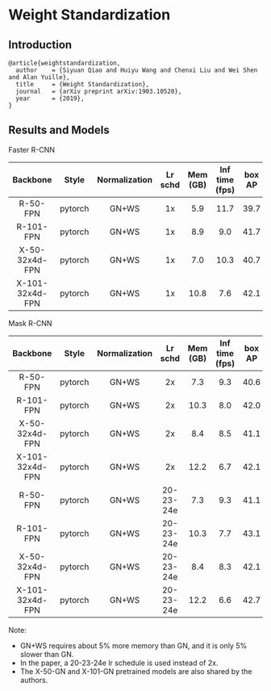 # Weight Standardization

## Introduction

```
@article{weightstandardization,
  author    = {Siyuan Qiao and Huiyu Wang and Chenxi Liu and Wei Shen and Alan Yuille},
  title     = {Weight Standardization},
  journal   = {arXiv preprint arXiv:1903.10520},
  year      = {2019},
}
```

## Results and Models

Faster R-CNN

| Backbone  | Style   | Normalization | Lr schd | Mem (GB) | Inf time (fps) | box AP | mask AP | Download |
|:---------:|:-------:|:-------------:|:-------:|:--------:|:--------------:|:------:|:-------:|:--------:|
| R-50-FPN  | pytorch | GN+WS         | 1x      | 5.9      | 11.7           | 39.7   | -       | [model](https://open-mmlab.s3.ap-northeast-2.amazonaws.com/mmdetection/v2.0/gn%2Bws/faster_rcnn_r50_fpn_gn_ws-all_1x_coco.py/faster_rcnn_r50_fpn_gn_ws-all_1x_coco.py_20200130-613d9fe2.pth) &#124; [log](https://open-mmlab.s3.ap-northeast-2.amazonaws.com/mmdetection/v2.0/gn%2Bws/faster_rcnn_r50_fpn_gn_ws-all_1x_coco.py/faster_rcnn_r50_fpn_gn_ws-all_1x_coco.py_20200130_210936.log.json) |
| R-101-FPN | pytorch | GN+WS         | 1x      | 8.9      | 9.0            | 41.7   | -       | [model](https://open-mmlab.s3.ap-northeast-2.amazonaws.com/mmdetection/v2.0/gn%2Bws/faster_rcnn_r101_fpn_gn_ws-all_1x_coco.py/faster_rcnn_r101_fpn_gn_ws-all_1x_coco.py_20200205-a93b0d75.pth) &#124; [log](https://open-mmlab.s3.ap-northeast-2.amazonaws.com/mmdetection/v2.0/gn%2Bws/faster_rcnn_r101_fpn_gn_ws-all_1x_coco.py/faster_rcnn_r101_fpn_gn_ws-all_1x_coco.py_20200205_232146.log.json) |
| X-50-32x4d-FPN | pytorch | GN+WS    | 1x      | 7.0      | 10.3           | 40.7   | -       | [model](https://open-mmlab.s3.ap-northeast-2.amazonaws.com/mmdetection/v2.0/gn%2Bws/faster_rcnn_x50_32x4d_fpn_gn_ws-all_1x_coco.py/faster_rcnn_x50_32x4d_fpn_gn_ws-all_1x_coco.py_20200203-839c5d9d.pth) &#124; [log](https://open-mmlab.s3.ap-northeast-2.amazonaws.com/mmdetection/v2.0/gn%2Bws/faster_rcnn_x50_32x4d_fpn_gn_ws-all_1x_coco.py/faster_rcnn_x50_32x4d_fpn_gn_ws-all_1x_coco.py_20200203_220113.log.json) |
| X-101-32x4d-FPN | pytorch | GN+WS   | 1x      | 10.8     | 7.6            | 42.1   | -       | [model](https://open-mmlab.s3.ap-northeast-2.amazonaws.com/mmdetection/v2.0/gn%2Bws/faster_rcnn_x101_32x4d_fpn_gn_ws-all_1x_coco.py/faster_rcnn_x101_32x4d_fpn_gn_ws-all_1x_coco.py_20200212-27da1bc2.pth) &#124; [log](https://open-mmlab.s3.ap-northeast-2.amazonaws.com/mmdetection/v2.0/gn%2Bws/faster_rcnn_x101_32x4d_fpn_gn_ws-all_1x_coco.py/faster_rcnn_x101_32x4d_fpn_gn_ws-all_1x_coco.py_20200212_195302.log.json) |

Mask R-CNN

| Backbone  | Style   | Normalization | Lr schd   | Mem (GB) | Inf time (fps) | box AP | mask AP | Download |
|:---------:|:-------:|:-------------:|:---------:|:--------:|:--------------:|:------:|:-------:|:--------:|
| R-50-FPN  | pytorch | GN+WS         | 2x        | 7.3      | 9.3       | 40.6        | 36.6    | [model](https://open-mmlab.s3.ap-northeast-2.amazonaws.com/mmdetection/v2.0/gn%2Bws/mask_rcnn_r50_fpn_gn_ws-all_2x_coco.py/mask_rcnn_r50_fpn_gn_ws-all_2x_coco.py_20200226-16acb762.pth) &#124; [log](https://open-mmlab.s3.ap-northeast-2.amazonaws.com/mmdetection/v2.0/gn%2Bws/mask_rcnn_r50_fpn_gn_ws-all_2x_coco.py/mask_rcnn_r50_fpn_gn_ws-all_2x_coco.py_20200226_062128.log.json) |
| R-101-FPN | pytorch | GN+WS         | 2x        | 10.3     | 8.0       | 42.0        | 37.7    | [model](https://open-mmlab.s3.ap-northeast-2.amazonaws.com/mmdetection/v2.0/gn%2Bws/mask_rcnn_r101_fpn_gn_ws-all_2x_coco.py/mask_rcnn_r101_fpn_gn_ws-all_2x_coco.py_20200212-ea357cd9.pth) &#124; [log](https://open-mmlab.s3.ap-northeast-2.amazonaws.com/mmdetection/v2.0/gn%2Bws/mask_rcnn_r101_fpn_gn_ws-all_2x_coco.py/mask_rcnn_r101_fpn_gn_ws-all_2x_coco.py_20200212_213627.log.json) |
| X-50-32x4d-FPN | pytorch | GN+WS    | 2x        | 8.4      | 8.5       | 41.1        | 37.0    | [model](https://open-mmlab.s3.ap-northeast-2.amazonaws.com/mmdetection/v2.0/gn%2Bws/mask_rcnn_x50_32x4d_fpn_gn_ws-all_2x_coco.py/mask_rcnn_x50_32x4d_fpn_gn_ws-all_2x_coco.py_20200216-649fdb6f.pth) &#124; [log](https://open-mmlab.s3.ap-northeast-2.amazonaws.com/mmdetection/v2.0/gn%2Bws/mask_rcnn_x50_32x4d_fpn_gn_ws-all_2x_coco.py/mask_rcnn_x50_32x4d_fpn_gn_ws-all_2x_coco.py_20200216_201500.log.json) |
| X-101-32x4d-FPN | pytorch | GN+WS   | 2x        | 12.2     | 6.7       | 42.1        | 37.9    | [model](https://open-mmlab.s3.ap-northeast-2.amazonaws.com/mmdetection/v2.0/gn%2Bws/mask_rcnn_x101_32x4d_fpn_gn_ws-all_2x_coco.py/mask_rcnn_x101_32x4d_fpn_gn_ws-all_2x_coco.py_20200319-33fb95b5.pth) &#124; [log](https://open-mmlab.s3.ap-northeast-2.amazonaws.com/mmdetection/v2.0/gn%2Bws/mask_rcnn_x101_32x4d_fpn_gn_ws-all_2x_coco.py/mask_rcnn_x101_32x4d_fpn_gn_ws-all_2x_coco.py_20200319_104101.log.json) |
| R-50-FPN  | pytorch | GN+WS         | 20-23-24e | 7.3      | 9.3       | 41.1        | 37.1    | [model](https://open-mmlab.s3.ap-northeast-2.amazonaws.com/mmdetection/v2.0/gn%2Bws/mask_rcnn_r50_fpn_gn_ws-all_20_23_24e_coco.py/mask_rcnn_r50_fpn_gn_ws-all_20_23_24e_coco.py_20200213-487d1283.pth) &#124; [log](https://open-mmlab.s3.ap-northeast-2.amazonaws.com/mmdetection/v2.0/gn%2Bws/mask_rcnn_r50_fpn_gn_ws-all_20_23_24e_coco.py/mask_rcnn_r50_fpn_gn_ws-all_20_23_24e_coco.py_20200213_035123.log.json) |
| R-101-FPN | pytorch | GN+WS         | 20-23-24e | 10.3     | 7.7       | 43.1        | 38.6    | [model](https://open-mmlab.s3.ap-northeast-2.amazonaws.com/mmdetection/v2.0/gn%2Bws/mask_rcnn_r101_fpn_gn_ws-all_20_23_24e_coco.py/mask_rcnn_r101_fpn_gn_ws-all_20_23_24e_coco.py_20200213-57b5a50f.pth) &#124; [log](https://open-mmlab.s3.ap-northeast-2.amazonaws.com/mmdetection/v2.0/gn%2Bws/mask_rcnn_r101_fpn_gn_ws-all_20_23_24e_coco.py/mask_rcnn_r101_fpn_gn_ws-all_20_23_24e_coco.py_20200213_130142.log.json) |
| X-50-32x4d-FPN | pytorch | GN+WS    | 20-23-24e | 8.4      | 8.3       | 42.1        | 38.0    | [model](https://open-mmlab.s3.ap-northeast-2.amazonaws.com/mmdetection/v2.0/gn%2Bws/mask_rcnn_x50_32x4d_fpn_gn_ws-all_20_23_24e_coco.py/mask_rcnn_x50_32x4d_fpn_gn_ws-all_20_23_24e_coco.py_20200226-969bcb2c.pth) &#124; [log](https://open-mmlab.s3.ap-northeast-2.amazonaws.com/mmdetection/v2.0/gn%2Bws/mask_rcnn_x50_32x4d_fpn_gn_ws-all_20_23_24e_coco.py/mask_rcnn_x50_32x4d_fpn_gn_ws-all_20_23_24e_coco.py_20200226_093732.log.json) |
| X-101-32x4d-FPN | pytorch | GN+WS   | 20-23-24e | 12.2     | 6.6       | 42.7        | 38.5    | [model](https://open-mmlab.s3.ap-northeast-2.amazonaws.com/mmdetection/v2.0/gn%2Bws/mask_rcnn_x101_32x4d_fpn_gn_ws-all_20_23_24e_coco.py/mask_rcnn_x101_32x4d_fpn_gn_ws-all_20_23_24e_coco.py_20200316-e6cd35ef.pth) &#124; [log](https://open-mmlab.s3.ap-northeast-2.amazonaws.com/mmdetection/v2.0/gn%2Bws/mask_rcnn_x101_32x4d_fpn_gn_ws-all_20_23_24e_coco.py/mask_rcnn_x101_32x4d_fpn_gn_ws-all_20_23_24e_coco.py_20200316_013741.log.json) |

Note:

- GN+WS requires about 5% more memory than GN, and it is only 5% slower than GN.
- In the paper, a 20-23-24e lr schedule is used instead of 2x.
- The X-50-GN and X-101-GN pretrained models are also shared by the authors.
